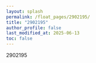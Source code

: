 ```yaml
---
layout: splash
permalink: /float_pages/2902195/
title: "2902195"
author_profile: false
last_modified_at: 2025-06-13
toc: false
---
```

 
2902195
